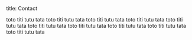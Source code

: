 title: Contact

<div class="post-img" style="float: right; margin-left: 20px;">
<img alt="" src="/static/img/my/handshake.jpg" class="img-polaroid">
</div>
toto
titi tutu tata
toto
titi tutu tata
toto
titi tutu tata
toto
titi tutu tata
toto
titi tutu tata
toto
titi tutu tata
toto
titi tutu tata
toto
titi tutu tata
toto
titi tutu tata
toto
titi tutu tata

